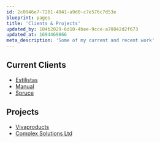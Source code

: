 ```yaml
---
id: 2c0946e7-7201-4941-a9d0-c7e576c7d53e
blueprint: pages
title: 'Clients & Projects'
updated_by: 104b2029-6d10-4bee-9cce-a70842d2f673
updated_at: 1694469866
meta_description: 'Some of my current and recent work'
---
```

## Current Clients
- <a href="https://estilistas.co.uk" target="_blank">Estilistas</a>
- <a href="https://www.manual.co/" target="_blank">Manual</a>
- <a href="https://spruce.eco/" target="_blank">Spruce</a>

## Projects
- <a href="https://www.vivaproducts.com/" target="_blank">Vivaproducts</a>
- <a href="https://www.complexsolutionsltd.com/" target="_blank">Complex Solutions Ltd</a>
